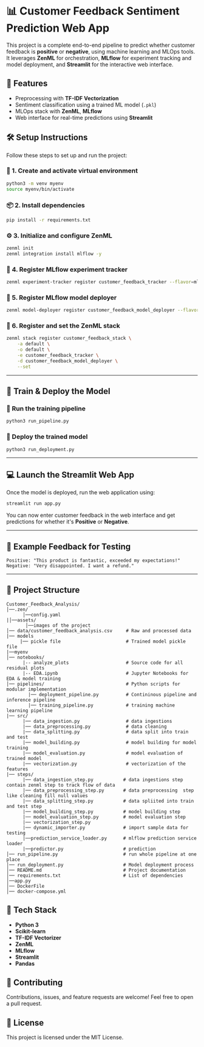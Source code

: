 # 📊 Customer Feedback Sentiment Prediction Web App

This project is a complete end-to-end pipeline to predict whether customer feedback is **positive** or **negative**, using machine learning and MLOps tools. It leverages **ZenML** for orchestration, **MLflow** for experiment tracking and model deployment, and **Streamlit** for the interactive web interface.



## 🚀 Features
- Preprocessing with **TF-IDF Vectorization**
- Sentiment classification using a trained ML model (`.pkl`)
- MLOps stack with **ZenML**, **MLflow**
- Web interface for real-time predictions using **Streamlit**


## 🛠️ Setup Instructions

Follow these steps to set up and run the project:

### 🔁 1. Create and activate virtual environment
```bash
python3 -m venv myenv
source myenv/bin/activate
```

### 📦 2. Install dependencies

```bash
pip install -r requirements.txt
```

### ⚙️ 3. Initialize and configure ZenML

```bash
zenml init
zenml integration install mlflow -y
```

### 🧪 4. Register MLflow experiment tracker

```bash
zenml experiment-tracker register customer_feedback_tracker --flavor=mlflow
```

### 🚀 5. Register MLflow model deployer

```bash
zenml model-deployer register customer_feedback_model_deployer --flavor=mlflow
```

### 🧱 6. Register and set the ZenML stack

```bash
zenml stack register customer_feedback_stack \
    -a default \
    -o default \
    -e customer_feedback_tracker \
    -d customer_feedback_model_deployer \
    --set
```

---

## 🧪 Train & Deploy the Model

### 🔧 Run the training pipeline

```bash
python3 run_pipeline.py
```

### 🚀 Deploy the trained model

```bash
python3 run_deployment.py
```

---

## 💻 Launch the Streamlit Web App

Once the model is deployed, run the web application using:

```bash
streamlit run app.py
```

You can now enter customer feedback in the web interface and get predictions for whether it's **Positive** or **Negative**.

---

## 📝 Example Feedback for Testing

```text
Positive: "This product is fantastic, exceeded my expectations!"
Negative: "Very disappointed. I want a refund."
```

---

## 📂 Project Structure

```
Customer_Feedback_Analysis/
│──.zen/
      │──config.yaml
|│──assets/
       │──images of the project
│── data/customer_feedback_analysis.csv     # Raw and processed data
|── models
     |── pickle file                        # Trained model pickle file
|──myenv             
│── notebooks/
      |-- analyze_plots                     # Source code for all residual plots
      |-- EDA.ipynb                         # Jupyter Notebooks for EDA & model training
│── pipelines/                              # Python scripts for modular implementation
        |── deployment_pipeline.py          # Contininous pipeline and inference pipeline
        |── training_pipeline.py            # training machine learning pipeline
|── src/
      |── data_ingestion.py                 # data ingestions
      |── data_preprocessing.py             # data cleaning
      |── data_splitting.py                 # data split into train and test 
      |── model_building.py                 # model building for model training
      |── model_evaluation.py               # model evaluation of trained model
      |── vectorization.py                  # vectorization of the features
|── steps/
      |── data_ingestion_step.py           # data ingestions step contain zenml step to track flow of data 
      |── data_preprocessing_step.py       # data preprocessing  step like cleaning fill null values
      |── data_splitting_step.py           # data spliited into train and test step
      |── model_building_step.py           # model building step
      |── model_evaluation_step.py         # model evaluation step 
      |── vectorization_step.py
      |── dynamic_importer.py              # import sample data for testing
      |──prediction_service_loader.py      # mlflow prediction service loader
      |──predictor.py                      # prediction 
│── run_pipeline.py                        # run whole pipeline at one place 
│── run_deployment.py                      # Model deployment process
│── README.md                              # Project documentation
│── requirements.txt                       # List of dependencies
│──app.py
│── DockerFile
│── docker-compose.yml

```

## 🧠 Tech Stack

* **Python 3**
* **Scikit-learn**
* **TF-IDF Vectorizer**
* **ZenML**
* **MLflow**
* **Streamlit**
* **Pandas**


## 🤝 Contributing

Contributions, issues, and feature requests are welcome! Feel free to open a pull request.



## 📃 License

This project is licensed under the MIT License.




